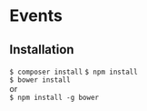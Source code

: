 Events
======

Installation
------------
`
$ composer install
`
`
$ npm install
`  
`
$ bower install
`  
or  
`
$ npm install -g bower
`  